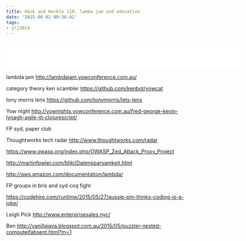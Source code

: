 ```yaml
---
title: Hack and Heckle 110, lamba jam and education
date: '2015-06-02 09:36:42'
tags:
- ylj2014
---
```


<!--more-->
<iframe style="border: none" src="//html5-player.libsyn.com/embed/episode/id/3586098/height/75/width/640/theme/standard/direction/no/autoplay/no/autonext/no/thumbnail/no/preload/no/no_addthis/no/" height="75" width="640" scrolling="no"  allowfullscreen webkitallowfullscreen mozallowfullscreen oallowfullscreen msallowfullscreen></iframe>

lambda jam
http://lambdajam.yowconference.com.au/

category theory ken scambler
https://github.com/kenbot/yowcat

tony morris lens
https://github.com/tonymorris/lets-lens

Yow night
http://yownights.yowconference.com.au/fred-george-kevin-lynagh-agile-jit-clojurescript/

FP syd, paper club

Thoughtworks tech radar
http://www.thoughtworks.com/radar

https://www.owasp.org/index.php/OWASP_Zed_Attack_Proxy_Project

http://martinfowler.com/bliki/Datensparsamkeit.html

http://aws.amazon.com/documentation/lambda/

FP groups in bris and syd coq fight

https://codehire.com/runtime/2015/05/27/aussie-pm-thinks-coding-is-a-joke/


Leigh Pick
http://www.enterprisesales.nyc/

Ben
http://vanillajava.blogspot.com.au/2015/05/puzzler-nested-computeifabsent.html?m=1
    

